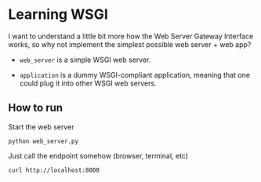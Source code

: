 # Learning WSGI
I want to understand a little bit more how the Web Server Gateway Interface works, so why not implement the simplest possible web server + web app?

- `web_server` is a simple WSGI web server.

- `application` is a dummy WSGI-compliant application, meaning that one could plug it into other WSGI web servers.

## How to run
Start the web server
```shell
python web_server.py
```

Just call the endpoint somehow (browser, terminal, etc)
```shell
curl http://localhost:8000
```